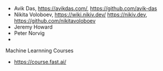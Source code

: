 

- Avik Das, https://avikdas.com/, https://github.com/avik-das
- Nikita Voloboev, https://wiki.nikiv.dev/ https://nikiv.dev, https://github.com/nikitavoloboev
- Jeremy Howard
- Peter Norvig
- 
 

Machine Learnning Courses
- https://course.fast.ai/